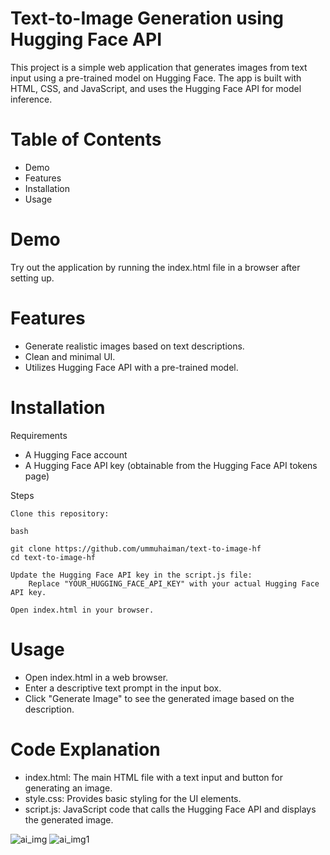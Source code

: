 # Text-to-Image Generation using Hugging Face API
This project is a simple web application that generates images from text input using a pre-trained model on Hugging Face. The app is built with HTML, CSS, and JavaScript, and uses the Hugging Face API for model inference.

# Table of Contents

- Demo
- Features
- Installation
- Usage
  

# Demo

Try out the application by running the index.html file in a browser after setting up.
# Features

- Generate realistic images based on text descriptions.
- Clean and minimal UI.
- Utilizes Hugging Face API with a pre-trained model.

# Installation
Requirements

- A Hugging Face account 
- A Hugging Face API key (obtainable from the Hugging Face API tokens page)

Steps

    Clone this repository:

    bash

    git clone https://github.com/ummuhaiman/text-to-image-hf
    cd text-to-image-hf

    Update the Hugging Face API key in the script.js file:
        Replace "YOUR_HUGGING_FACE_API_KEY" with your actual Hugging Face API key.

    Open index.html in your browser.

# Usage

- Open index.html in a web browser.
- Enter a descriptive text prompt in the input box.
- Click "Generate Image" to see the generated image based on the description.

# Code Explanation

- index.html: The main HTML file with a text input and button for generating an image.
- style.css: Provides basic styling for the UI elements.
- script.js: JavaScript code that calls the Hugging Face API and displays the generated image.
    
![ai_img](https://github.com/user-attachments/assets/3bca072c-7dfa-47e3-ba24-ce6b26cdcbf1)
![ai_img1](https://github.com/user-attachments/assets/c03981c4-27a2-4e92-84f9-828a009ae803)
